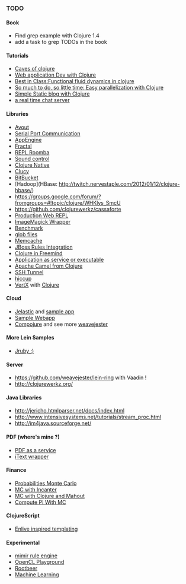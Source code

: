### TODO

#### Book
* Find grep example with Clojure 1.4
* add a task to grep TODOs in the book

#### Tutorials
* [Caves of clojure](http://stevelosh.com/blog/2012/07/caves-of-clojure-03-4/)
* [Web application Dev with Clojure](http://www.vijaykiran.com/2012/01/17/web-application-development-with-clojure-part-2/)
* [Best in Class:Functional fluid dynamics in clojure](http://www.bestinclass.dk/index.clj/2010/03/functional-fluid-dynamics-in-clojure.html)
* [So much to do, so little time: Easy parallelization with Clojure](http://blog.rguha.net/?p=153)
* [Simple Static blog with Clojure](http://thegeez.net/2012/03/15/static_blog_on_github_with_enlive.html)
* [a real time chat server](http://alexkehayias.tumblr.com/post/28783286946/a-simple-real-time-chat-server-using-clojure-and-aleph)

#### Libraries
* [Avout](https://github.com/AlexBaranosky/avout)
* [Serial Port Communication](https://github.com/samaaron/serial-port)
* [AppEngine](https://github.com/gcv/appengine-magic)
* [Fractal](http://clojurefun.wordpress.com/2012/08/30/mandelbrot-fractals/)
* [REPL Roomba](http://gigasquidsoftware.com/wordpress/?p=450)
* [Sound control](http://opensoundcontrol.org/implementation/osc-clj-clojure-osc-library)
* [Clojure Native](https://github.com/bagucode/clj-native)
* [Clucy](https://github.com/weavejester/clucy) 
* [BitBucket](https://github.com/ohpauleez/clj-bitbucket/tree/17467d27bf0dbd3b3f39290fa66c4201d788d8b0)
* [Hadoop](HBase: http://twitch.nervestaple.com/2012/01/12/clojure-hbase/)
* https://groups.google.com/forum/?fromgroups=#!topic/clojure/WHKlys_SmcU
* https://github.com/clojurewerkz/cassaforte
* [Production Web REPL](http://java.dzone.com/articles/clojure-production-web-repl)
* [ImageMagick Wrapper](https://github.com/neatonk/im4clj)
* [Benchmark](https://github.com/neatonk/criterium)
* [glob files](https://github.com/neatonk/clj-glob)
* [Memcache](http://clojurememcached.info/articles/getting_started.html)
* [JBoss Rules Integration](http://www.gettingcirrius.com/2010/12/using-jboss-rules-drools-in-clojure.html)
* [Clojure in Freemind](http://freemind.sourceforge.net/wiki/index.php/Plugins)
* [Application as service or executable](http://wrapper.tanukisoftware.com/doc/english/integrate.html#method1)
* [Apache Camel from Clojure](https://github.com/denlab/apache-camel-clojure)
* [SSH Tunnel](https://github.com/trampoline/clj-ssh-tunnel)
* [hiccup](https://github.com/weavejester/hiccup)
* [VertX](https://github.com/vert-x/vert.x) with [Clojure](https://gist.github.com/1578718)

#### Cloud
* [Jelastic](http://jelastic.com/ja/docs/clojure) and [sample app](https://github.com/cemerick/clojure-web-deploy-conj)
* [Sample Webapp](https://github.com/thurn/ackbar)
* [Compojure](https://github.com/weavejester/compojure) and see more [weavejester](https://github.com/weavejester)

#### More Lein Samples
* [Jruby :)](https://github.com/jkutner/lein-jruby)

#### Server
* https://github.com/weavejester/lein-ring with Vaadin !
* http://clojurewerkz.org/

#### Java Libraries
* http://jericho.htmlparser.net/docs/index.html
* http://www.intensivesystems.net/tutorials/stream_proc.html
* http://im4java.sourceforge.net/

#### PDF (where's mine ?)
* [PDF as a service](https://github.com/yogthos/instant-pdf)
* [iText wrapper](https://github.com/yogthos/clj-pdf)

#### Finance
* [Probabilities Monte Carlo](http://richhickey.github.com/clojure-contrib/probabilities.monte-carlo-api.html)
* [MC with Incanter](http://data-sorcery.org/category/monte-carlo-simulation/)
* [MC with Clojure and Mahout](http://antoniogarrote.wordpress.com/2011/06/26/monte-carlo-integration-with-clojure-and-mahout/)
* [Compute PI With MC](http://alecbenzer.blogspot.jp/2010/07/computing-pi-with-monte-carlo-in.html)

#### ClojureScript
* [Enlive inspired templating](https://github.com/ckirkendall/enfocus)

#### Experimental
* [mimir rule engine](https://github.com/hraberg/mimir)
* [OpenCL Playground](https://github.com/hraberg/sleipnir)
* [Rootbeer](https://github.com/pcpratts/rootbeer1)
* [Machine Learning](https://github.com/sids/nerchuko)
